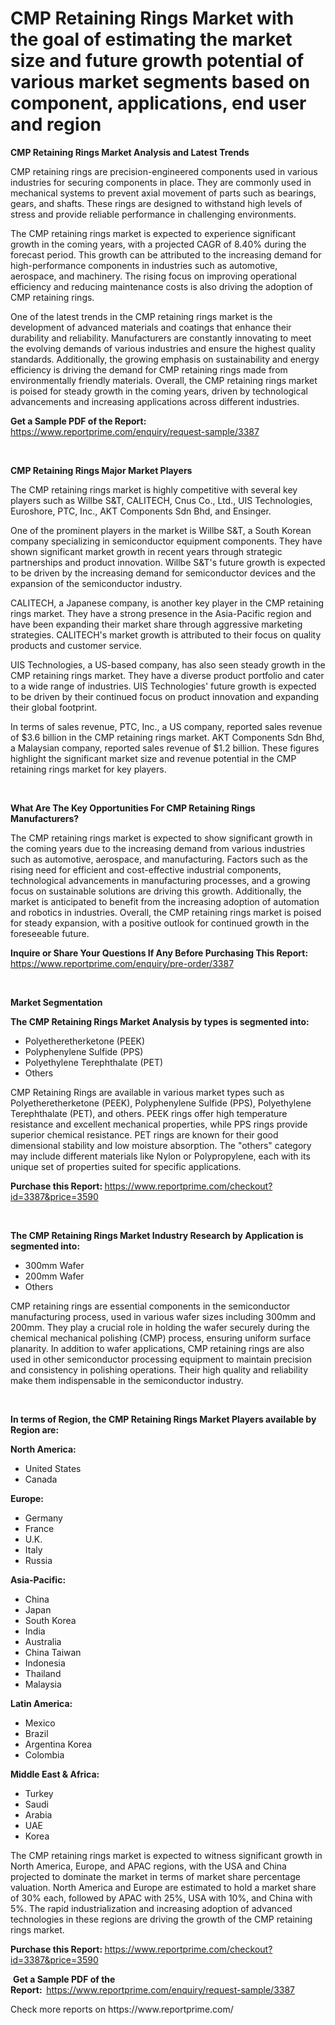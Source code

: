 <p><h1>CMP Retaining Rings Market with the goal of estimating the market size and future growth potential of various market segments based on component, applications, end user and region</h1></p><p><strong>CMP Retaining Rings Market Analysis and Latest Trends</strong></p>
<p><p>CMP retaining rings are precision-engineered components used in various industries for securing components in place. They are commonly used in mechanical systems to prevent axial movement of parts such as bearings, gears, and shafts. These rings are designed to withstand high levels of stress and provide reliable performance in challenging environments.</p><p>The CMP retaining rings market is expected to experience significant growth in the coming years, with a projected CAGR of 8.40% during the forecast period. This growth can be attributed to the increasing demand for high-performance components in industries such as automotive, aerospace, and machinery. The rising focus on improving operational efficiency and reducing maintenance costs is also driving the adoption of CMP retaining rings.</p><p>One of the latest trends in the CMP retaining rings market is the development of advanced materials and coatings that enhance their durability and reliability. Manufacturers are constantly innovating to meet the evolving demands of various industries and ensure the highest quality standards. Additionally, the growing emphasis on sustainability and energy efficiency is driving the demand for CMP retaining rings made from environmentally friendly materials. Overall, the CMP retaining rings market is poised for steady growth in the coming years, driven by technological advancements and increasing applications across different industries.</p></p>
<p><strong>Get a Sample PDF of the Report:&nbsp;</strong> <a href="https://www.reportprime.com/enquiry/request-sample/3387">https://www.reportprime.com/enquiry/request-sample/3387</a></p>
<p>&nbsp;</p>
<p><strong>CMP Retaining Rings Major Market Players</strong></p>
<p><p>The CMP retaining rings market is highly competitive with several key players such as Willbe S&T, CALITECH, Cnus Co., Ltd., UIS Technologies, Euroshore, PTC, Inc., AKT Components Sdn Bhd, and Ensinger.</p><p>One of the prominent players in the market is Willbe S&T, a South Korean company specializing in semiconductor equipment components. They have shown significant market growth in recent years through strategic partnerships and product innovation. Willbe S&T's future growth is expected to be driven by the increasing demand for semiconductor devices and the expansion of the semiconductor industry.</p><p>CALITECH, a Japanese company, is another key player in the CMP retaining rings market. They have a strong presence in the Asia-Pacific region and have been expanding their market share through aggressive marketing strategies. CALITECH's market growth is attributed to their focus on quality products and customer service.</p><p>UIS Technologies, a US-based company, has also seen steady growth in the CMP retaining rings market. They have a diverse product portfolio and cater to a wide range of industries. UIS Technologies' future growth is expected to be driven by their continued focus on product innovation and expanding their global footprint.</p><p>In terms of sales revenue, PTC, Inc., a US company, reported sales revenue of $3.6 billion in the CMP retaining rings market. AKT Components Sdn Bhd, a Malaysian company, reported sales revenue of $1.2 billion. These figures highlight the significant market size and revenue potential in the CMP retaining rings market for key players.</p></p>
<p>&nbsp;</p>
<p><strong>What Are The Key Opportunities For CMP Retaining Rings Manufacturers?</strong></p>
<p><p>The CMP retaining rings market is expected to show significant growth in the coming years due to the increasing demand from various industries such as automotive, aerospace, and manufacturing. Factors such as the rising need for efficient and cost-effective industrial components, technological advancements in manufacturing processes, and a growing focus on sustainable solutions are driving this growth. Additionally, the market is anticipated to benefit from the increasing adoption of automation and robotics in industries. Overall, the CMP retaining rings market is poised for steady expansion, with a positive outlook for continued growth in the foreseeable future.</p></p>
<p><strong>Inquire or Share Your Questions If Any Before Purchasing This Report:</strong> <a href="https://www.reportprime.com/enquiry/pre-order/3387">https://www.reportprime.com/enquiry/pre-order/3387</a></p>
<p>&nbsp;</p>
<p><strong>Market Segmentation</strong></p>
<p><strong>The CMP Retaining Rings Market Analysis by types is segmented into:</strong></p>
<p><ul><li>Polyetheretherketone (PEEK)</li><li>Polyphenylene Sulfide (PPS)</li><li>Polyethylene Terephthalate (PET)</li><li>Others</li></ul></p>
<p><p>CMP Retaining Rings are available in various market types such as Polyetheretherketone (PEEK), Polyphenylene Sulfide (PPS), Polyethylene Terephthalate (PET), and others. PEEK rings offer high temperature resistance and excellent mechanical properties, while PPS rings provide superior chemical resistance. PET rings are known for their good dimensional stability and low moisture absorption. The "others" category may include different materials like Nylon or Polypropylene, each with its unique set of properties suited for specific applications.</p></p>
<p><strong>Purchase this Report:&nbsp;</strong><a href="https://www.reportprime.com/checkout?id=3387&price=3590">https://www.reportprime.com/checkout?id=3387&price=3590</a></p>
<p>&nbsp;</p>
<p><strong>The CMP Retaining Rings Market Industry Research by Application is segmented into:</strong></p>
<p><ul><li>300mm Wafer</li><li>200mm Wafer</li><li>Others</li></ul></p>
<p><p>CMP retaining rings are essential components in the semiconductor manufacturing process, used in various wafer sizes including 300mm and 200mm. They play a crucial role in holding the wafer securely during the chemical mechanical polishing (CMP) process, ensuring uniform surface planarity. In addition to wafer applications, CMP retaining rings are also used in other semiconductor processing equipment to maintain precision and consistency in polishing operations. Their high quality and reliability make them indispensable in the semiconductor industry.</p></p>
<p>&nbsp;</p>
<p><strong>In terms of Region, the CMP Retaining Rings Market Players available by Region are:</strong></p>
<p>
    <p> <strong> North America: </strong>
        <ul>
            <li>United States</li>
            <li>Canada</li>
        </ul>
        </p> 
    <p> <strong> Europe: </strong>
        <ul>
            <li>Germany</li>
            <li>France</li>
            <li>U.K.</li>
            <li>Italy</li>
            <li>Russia</li>
        </ul>
        </p> 
    <p> <strong> Asia-Pacific: </strong>
        <ul>
            <li>China</li>
            <li>Japan</li>
            <li>South Korea</li>
            <li>India</li>
            <li>Australia</li>
            <li>China Taiwan</li>
            <li>Indonesia</li>
            <li>Thailand</li>
            <li>Malaysia</li>
        </ul>
        </p> 
    <p> <strong> Latin America: </strong>
        <ul>
            <li>Mexico</li>
            <li>Brazil</li>
            <li>Argentina Korea</li>
            <li>Colombia</li>
        </ul>
        </p> 
    <p> <strong> Middle East & Africa: </strong>
        <ul>
            <li>Turkey</li>
            <li>Saudi</li>
            <li>Arabia</li>
            <li>UAE</li>
            <li>Korea</li>
        </ul>
    </p>
    </p>
<p><p>The CMP retaining rings market is expected to witness significant growth in North America, Europe, and APAC regions, with the USA and China projected to dominate the market in terms of market share percentage valuation. North America and Europe are estimated to hold a market share of 30% each, followed by APAC with 25%, USA with 10%, and China with 5%. The rapid industrialization and increasing adoption of advanced technologies in these regions are driving the growth of the CMP retaining rings market.</p></p>
<p><strong>Purchase this Report: </strong><a href="https://www.reportprime.com/checkout?id=3387&price=3590">https://www.reportprime.com/checkout?id=3387&price=3590</a></p>
<p>&nbsp;<strong>Get a Sample PDF of the Report:&nbsp;&nbsp;</strong><a href="https://www.reportprime.com/enquiry/request-sample/3387">https://www.reportprime.com/enquiry/request-sample/3387</a></p>
<p><strong></strong></p>
<p>Check more reports on https://www.reportprime.com/</p>